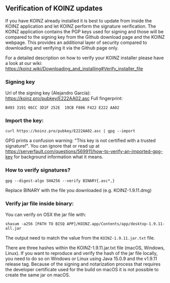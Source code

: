 ## Verification of KOINZ updates

If you have KOINZ already installed it is best to update from inside the KOINZ application and let KOINZ perform the
signature verification. The KOINZ application contains the PGP keys used for signing and those will be compared to the
signing key from the Github download page and the KOINZ webpage. This provides an additional layer of security compared
to downloading and verifying it via the Github page only.

For a detailed description on how to verify your KOINZ installer please have a look at our
wiki: https://koinz.wiki/Downloading_and_installing#Verify_installer_file

### Signing key

Url of the signing key (Alejandro García): https://koinz.pro/pubkey/E222AA02.asc
Full fingerprint:

`B493 3191 06CC 3D1F 252E  19CB F806 F422 E222 AA02`

### Import the key:

`curl https://koinz.pro/pubkey/E222AA02.asc | gpg --import`

GPG prints a confusion warning: "This key is not certified with a trusted signature!". You can ignore that or read up
at https://serverfault.com/questions/569911/how-to-verify-an-imported-gpg-key for background information what it means.

### How to verify signatures?

`gpg --digest-algo SHA256 --verify BINARY{.asc*,}`

Replace BINARY with the file you downloaded (e.g. KOINZ-1.9.11.dmg)

### Verify jar file inside binary:

You can verify on OSX the jar file with:

`shasum -a256 [PATH TO BISQ APP]/KOINZ.app/Contents/app/desktop-1.9.11-all.jar`

The output need to match the value from the `KOINZ-1.9.11.jar.txt` file.

There are three hashes within the KOINZ-1.9.11.jar.txt file (macOS, Windows, Linux).
If you want to reproduce and verify the hash of the jar file locally, you need to do so on Windows or Linux using Java
15.0.9 and the v1.9.11 release tag. Because of the signing and notarization process that requires the developer
certificate used for the build on macOS it is not possible to create the same jar on macOS.
